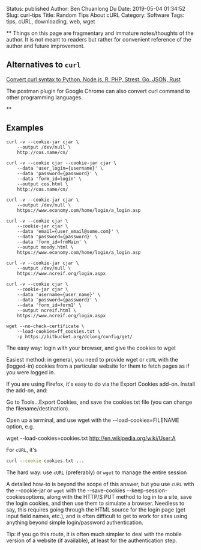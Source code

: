Status: published
Author: Ben Chuanlong Du
Date: 2019-05-04 01:34:52
Slug: curl-tips
Title: Random Tips About cURL
Category: Software
Tags: tips, cURL, downloading, web, wget

**
Things on this page are fragmentary and immature notes/thoughts of the author. 
It is not meant to readers but rather for convenient reference of the author and future improvement.

## Alternatives to `curl`

[Convert curl syntax to Python, Node.js, R, PHP, Strest, Go, JSON, Rust](https://curl.trillworks.com/)

The postman plugin for Google Chrome can also convert curl command to other programming languages.

**
## Examples

```
curl -v --cookie-jar cjar \
    --output /dev/null \
    http://cos.name/cn/

curl -v --cookie cjar --cookie-jar cjar \
    --data 'user_login={username}' \ 
    --data 'password={password}' \
    --data 'form_id=login' \
    --output cos.html \
    http://cos.name/cn/
```

```
curl -v --cookie-jar cjar \
    --output /dev/null \
    https://www.economy.com/home/login/a_login.asp

curl -v --cookie cjar \
    --cookie-jar cjar \
    --data 'email={user_email@some.com}' \
    --data 'password={password}' \
    --data 'form_id=frmMain' \
    --output moody.html \
    https://www.economy.com/home/login/a_login.asp
```

```
curl -v --cookie-jar cjar \
    --output /dev/null \
    https://www.ncreif.org/login.aspx

curl -v --cookie cjar \
    --cookie-jar cjar \
    --data 'username={user_name}' \
    --data 'password={password}' \
    --data 'form_id=form1' \
    --output ncreif.html \
    https://www.ncreif.org/login.aspx
```

```
wget --no-check-certificate \
    --load-cookies=ff_cookies.txt \
    -p https://bitbucket.org/dclong/config/get/
```
 
The easy way: login with your browser,
and give the cookies to wget

Easiest method: in general, 
you need to provide wget or `cURL` with the (logged-in) cookies 
from a particular website for them to fetch pages as if you were logged in.

If you are using Firefox, 
it's easy to do via the Export Cookies add-on. 
Install the add-on, and:

Go to Tools...Export Cookies, 
and save the cookies.txt file (you can change the filename/destination).

Open up a terminal, 
and use wget with the --load-cookies=FILENAME option, e.g.

wget --load-cookies=cookies.txt http://en.wikipedia.org/wiki/User:A

For `cURL`, it's 
```sh
curl --cookie cookies.txt ...
```


The hard way: use `cURL` (preferably) or `wget` to manage the entire session

A detailed how-to is beyond the scope of this answer, 
but you use `cURL` with the --cookie-jar or `wget` 
with the --save-cookies --keep-session-cookiesoptions, 
along with the HTTP/S PUT method to log in to a site, 
save the login cookies, and then use them to simulate a browser.
Needless to say, 
this requires going through the HTML source for the login page (get input field names, etc.), 
and is often difficult to get to work for sites 
using anything beyond simple login/password authentication.

Tip: if you go this route, 
it is often much simpler to deal with the mobile version of a website (if available), 
at least for the authentication step.



